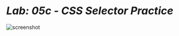# ***Lab: 05c - CSS Selector Practice***

![screenshot](/home/daliaabdelghani/reading-notes/img/Capture.PNG)
